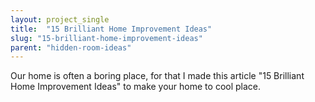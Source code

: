 ```yaml
---
layout: project_single
title:  "15 Brilliant Home Improvement Ideas"
slug: "15-brilliant-home-improvement-ideas"
parent: "hidden-room-ideas"
---
```

Our home is often a boring place, for that I made this article "15 Brilliant Home Improvement Ideas" to make your home to cool place.